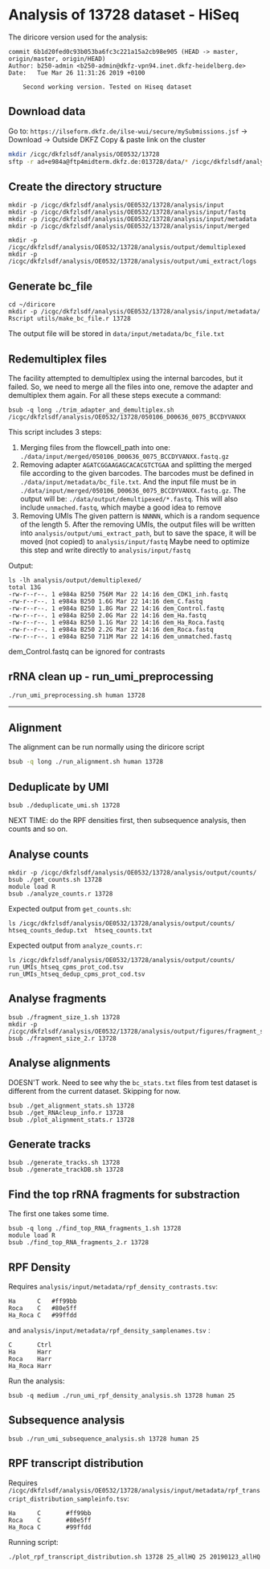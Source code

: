 # Analysis of 13728 dataset - HiSeq

The diricore version used for the analysis:

```
commit 6b1d20fed0c93b053ba6fc3c221a15a2cb98e905 (HEAD -> master, origin/master, origin/HEAD)
Author: b250-admin <b250-admin@dkfz-vpn94.inet.dkfz-heidelberg.de>
Date:   Tue Mar 26 11:31:26 2019 +0100

    Second working version. Tested on Hiseq dataset
```


## Download data

Go to: `https://ilseform.dkfz.de/ilse-wui/secure/mySubmissions.jsf` -> Download -> Outside DKFZ
Copy & paste link on the cluster

````bash
mkdir /icgc/dkfzlsdf/analysis/OE0532/13728
sftp -r ad+e984a@ftp4midterm.dkfz.de:013728/data/* /icgc/dkfzlsdf/analysis/OE0532/13728
````

## Create the directory structure

```
mkdir -p /icgc/dkfzlsdf/analysis/OE0532/13728/analysis/input
mkdir -p /icgc/dkfzlsdf/analysis/OE0532/13728/analysis/input/fastq
mkdir -p /icgc/dkfzlsdf/analysis/OE0532/13728/analysis/input/metadata
mkdir -p /icgc/dkfzlsdf/analysis/OE0532/13728/analysis/input/merged

mkdir -p /icgc/dkfzlsdf/analysis/OE0532/13728/analysis/output/demultiplexed
mkdir -p /icgc/dkfzlsdf/analysis/OE0532/13728/analysis/output/umi_extract/logs

```

## Generate bc_file

```
cd ~/diricore
mkdir -p /icgc/dkfzlsdf/analysis/OE0532/13728/analysis/input/metadata/
Rscript utils/make_bc_file.r 13728
```

The output file will be stored in `data/input/metadata/bc_file.txt`


## Redemultiplex files
The facility attempted to demultiplex using the internal barcodes, but it failed. So, we need to merge all the files into one, remove the adapter and demultiplex them again. For all these steps execute a command:

```
bsub -q long ./trim_adapter_and_demultiplex.sh /icgc/dkfzlsdf/analysis/OE0532/13728/050106_D00636_0075_BCCDYVANXX
```

This script includes 3 steps:
1. Merging files from the flowcell_path into one: `./data/input/merged/050106_D00636_0075_BCCDYVANXX.fastq.gz`
2. Removing adapter `AGATCGGAAGAGCACACGTCTGAA` and splitting the merged file according to the given barcodes. The barcodes must be defined in `./data/input/metadata/bc_file.txt`. And the input file must be in  `./data/input/merged/050106_D00636_0075_BCCDYVANXX.fastq.gz`. The output will be: `./data/output/demultipexed/*.fastq`. This will also include `unmached.fastq`, which maybe a good idea to remove
3. Removing UMIs
The given pattern is `NNNNN`, which is a random sequence of the length 5.
After the removing UMIs, the output files will be written into `analysis/output/umi_extract_path`, but to save the space, it will be moved (not copied) to `analysis/input/fastq`
Maybe need to optimize this step and write directly to `analysis/input/fastq`

Output:

```
ls -lh analysis/output/demultiplexed/
total 13G
-rw-r--r--. 1 e984a B250 756M Mar 22 14:16 dem_CDK1_inh.fastq
-rw-r--r--. 1 e984a B250 1.6G Mar 22 14:16 dem_C.fastq
-rw-r--r--. 1 e984a B250 1.8G Mar 22 14:16 dem_Control.fastq
-rw-r--r--. 1 e984a B250 2.0G Mar 22 14:16 dem_Ha.fastq
-rw-r--r--. 1 e984a B250 1.1G Mar 22 14:16 dem_Ha_Roca.fastq
-rw-r--r--. 1 e984a B250 2.2G Mar 22 14:16 dem_Roca.fastq
-rw-r--r--. 1 e984a B250 711M Mar 22 14:16 dem_unmatched.fastq
```
dem_Control.fastq can be ignored for contrasts

## rRNA clean up - run_umi_preprocessing

````bash
./run_umi_preprocessing.sh human 13728
````

---
## Alignment
The alignment can be run normally using the diricore script
````bash
bsub -q long ./run_alignment.sh human 13728
````

## Deduplicate by UMI

```
bsub ./deduplicate_umi.sh 13728
```

NEXT TIME: do the RPF densities first, then subsequence analysis, then counts and so on.

## Analyse counts

```
mkdir -p /icgc/dkfzlsdf/analysis/OE0532/13728/analysis/output/counts/
bsub ./get_counts.sh 13728
module load R
bsub ./analyze_counts.r 13728
```

Expected output from `get_counts.sh`:  

```
ls /icgc/dkfzlsdf/analysis/OE0532/13728/analysis/output/counts/
htseq_counts_dedup.txt  htseq_counts.txt
``` 

Expected output from `analyze_counts.r`: 

```
ls /icgc/dkfzlsdf/analysis/OE0532/13728/analysis/output/counts/
run_UMIs_htseq_cpms_prot_cod.tsv  run_UMIs_htseq_dedup_cpms_prot_cod.tsv
```

## Analyse fragments

```
bsub ./fragment_size_1.sh 13728
mkdir -p /icgc/dkfzlsdf/analysis/OE0532/13728/analysis/output/figures/fragment_size
bsub ./fragment_size_2.r 13728

```

## Analyse alignments

DOESN'T work. Need to see why the `bc_stats.txt` files from test dataset is different from the current dataset. Skipping for now. 

```
bsub ./get_alignment_stats.sh 13728
bsub ./get_RNAcleup_info.r 13728
bsub ./plot_alignment_stats.r 13728
```

## Generate tracks

```
bsub ./generate_tracks.sh 13728
bsub ./generate_trackDB.sh 13728
```

## Find the top rRNA fragments for substraction

The first one takes some time.

```
bsub -q long ./find_top_RNA_fragments_1.sh 13728
module load R
bsub ./find_top_RNA_fragments_2.r 13728
```

## RPF Density
Requires `analysis/input/metadata/rpf_density_contrasts.tsv`:

```
Ha      C   #ff99bb
Roca    C   #80e5ff
Ha_Roca C   #99ffdd
```

and `analysis/input/metadata/rpf_density_samplenames.tsv` :

```
C       Ctrl
Ha      Harr
Roca    Harr
Ha_Roca Harr
```

Run the analysis:

```
bsub -q medium ./run_umi_rpf_density_analysis.sh 13728 human 25
```


## Subsequence analysis

```
bsub ./run_umi_subsequence_analysis.sh 13728 human 25
```

## RPF transcript distribution

Requires `/icgc/dkfzlsdf/analysis/OE0532/13728/analysis/input/metadata/rpf_transcript_distribution_sampleinfo.tsv`:

```
Ha      C       #ff99bb
Roca    C       #80e5ff
Ha_Roca C       #99ffdd
```

Running script:

```
./plot_rpf_transcript_distribution.sh 13728 25_allHQ 25 20190123_allHQ
```
